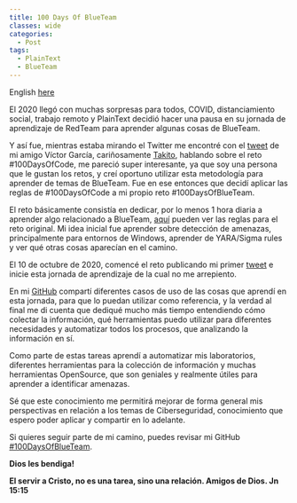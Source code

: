 ```yaml
---
title: 100 Days Of BlueTeam
classes: wide
categories:
  - Post
tags:
  - PlainText
  - BlueTeam
---
```

English [here](/100DaysOfBlueTeam_EN/)

El 2020 llegó con muchas sorpresas para todos, COVID, distanciamiento social, trabajo remoto y PlainText decidió hacer una pausa en su jornada de aprendizaje de RedTeam para aprender algunas cosas de BlueTeam. 

Y así fue, mientras estaba mirando el Twitter me encontré con el [tweet](https://twitter.com/takito1812/status/1310834159909326848?s=20) de mi amigo Víctor García, cariñosamente [Takito](https://twitter.com/takito1812), hablando sobre el reto #100DaysOfCode, me pareció super interesante, ya que soy una persona que le gustan los retos, y creí oportuno utilizar esta metodología para aprender de temas de BlueTeam. Fue en ese entonces que decidí aplicar las reglas de #100DaysOfCode a mi propio reto #100DaysOfBlueTeam. 

El reto básicamente consistía en dedicar, por lo menos 1 hora diaria a aprender algo relacionado a BlueTeam, [aquí](https://www.100daysofcode.com/) pueden ver las reglas para el reto original. Mi idea inicial fue aprender sobre detección de amenazas, principalmente para entornos de Windows, aprender de YARA/Sigma rules y ver qué otras cosas aparecían en el camino. 

El 10 de octubre de 2020, comencé el reto publicando mi primer [tweet](https://twitter.com/JulioUrena/status/1314967665967091713?s=20) e inicie esta jornada de aprendizaje de la cual no me arrepiento. 

En mi [GitHub](https://github.com/juliourena/100DaysOfBlueTeam) compartí diferentes casos de uso de las cosas que aprendí en esta jornada, para que lo puedan utilizar como referencia, y la verdad al final me di cuenta que dediqué mucho más tiempo entendiendo cómo colectar la información, qué herramientas puedo utilizar para diferentes necesidades y automatizar todos los procesos, que analizando la información en sí. 

Como parte de estas tareas aprendí a automatizar mis laboratorios, diferentes herramientas para la colección de información y muchas herramientas OpenSource, que son geniales y realmente útiles para aprender a identificar amenazas.

Sé que este conocimiento me permitirá mejorar de forma general mis perspectivas en relación a los temas de Ciberseguridad, conocimiento que espero poder aplicar y compartir en lo adelante. 

Si quieres seguir parte de mi camino, puedes revisar mi GitHub [#100DaysOfBlueTeam](https://github.com/juliourena/100DaysOfBlueTeam).

**Dios les bendiga!**

**El servir a Cristo, no es una tarea, sino una relación. Amigos de Dios. Jn 15:15**
